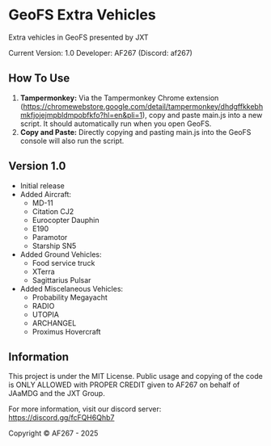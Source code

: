 # GeoFS Extra Vehicles
Extra vehicles in GeoFS presented by JXT

Current Version: 1.0
Developer: AF267 (Discord: af267)

## How To Use
1. **Tampermonkey:** Via the Tampermonkey Chrome extension (https://chromewebstore.google.com/detail/tampermonkey/dhdgffkkebhmkfjojejmpbldmpobfkfo?hl=en&pli=1), copy and paste main.js into a new script. It should automatically run when you open GeoFS.
2. **Copy and Paste:** Directly copying and pasting main.js into the GeoFS console will also run the script.

## Version 1.0
* Initial release
* Added Aircraft:
  * MD-11
  * Citation CJ2
  * Eurocopter Dauphin
  * E190
  * Paramotor
  * Starship SN5
* Added Ground Vehicles:
  * Food service truck
  * XTerra
  * Sagittarius Pulsar
* Added Miscelaneous Vehicles:
  * Probability Megayacht
  * RADIO
  * UTOPIA
  * ARCHANGEL
  * Proximus Hovercraft
## Information
This project is under the MIT License. Public usage and copying of the code is ONLY ALLOWED with PROPER CREDIT given to AF267 on behalf of JAaMDG and the JXT Group.

For more information, visit our discord server: https://discord.gg/fcFQH6Qhb7

Copyright © AF267 - 2025
